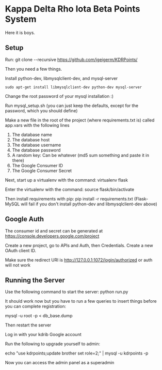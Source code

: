 Kappa Delta Rho Iota Beta Points System
=======================================
Here it is boys.

Setup
------
Run:
git clone --recursive https://github.com/jgeigerm/KDRPoints/

Then you need a few things.

Install python-dev, libmysqlclient-dev, and mysql-server
```
sudo apt-get install libmysqlclient-dev python-dev mysql-server
```
Change the root password of your mysql installation :)

Run mysql_setup.sh (you can just keep the defaults, except for the password, which you should define)

Make a new file in the root of the project (where requirements.txt is) called app.vars with the following lines

1. The database name
2. The database host
3. The database username
4. The database password
5. A random key: Can be whatever (md5 sum something and paste it in there)
6. The Google Consumer ID
7. The Google Consumer Secret

Next, start up a virtualenv with the command: virtualenv flask

Enter the virtualenv with the command: source flask/bin/activate

Then install requirements with pip: pip install -r requirements.txt (Flask-MySQL will fail if you don't install python-dev and libmysqlclient-dev above)

Google Auth
-----------
The consumer id and secret can be generated at https://console.developers.google.com/project

Create a new project, go to APIs and Auth, then Credentials. Create a new OAuth client ID.

Make sure the redirect URI is http://127.0.0.1:1072/login/authorized or auth will not work

Running the Server
------------------
Use the following command to start the server: python run.py

It should work now but you have to run a few queries to insert things before you can complete registration:

mysql -u root -p < db_base.dump

Then restart the server

Log in with your kdrib Google account

Run the following to upgrade yourself to admin:

echo "use kdrpoints;update brother set role=2;" | mysql -u kdrpoints -p

Now you can access the admin panel as a superadmin
